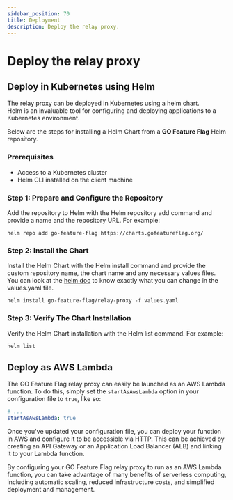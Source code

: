 ```yaml
---
sidebar_position: 70
title: Deployment
description: Deploy the relay proxy.
---
```


# Deploy the relay proxy

##  Deploy in Kubernetes using Helm
The relay proxy can be deployed in Kubernetes using a helm chart.  
Helm is an invaluable tool for configuring and deploying applications to a Kubernetes environment.

Below are the steps for installing a Helm Chart from a **GO Feature Flag** Helm repository.

### Prerequisites

- Access to a Kubernetes cluster
- Helm CLI installed on the client machine

### Step 1: Prepare and Configure the Repository

Add the repository to Helm with the Helm repository add command and provide a name and the repository URL. For example:

```shell
helm repo add go-feature-flag https://charts.gofeatureflag.org/
```

### Step 2: Install the Chart

Install the Helm Chart with the Helm install command and provide the custom repository name, the chart name and any necessary values files.  
You can look at the [helm doc](https://github.com/thomaspoignant/go-feature-flag/blob/main/cmd/relayproxy/helm-charts/relay-proxy/README.md) to know exactly what you can change in the values.yaml file.

```shell
helm install go-feature-flag/relay-proxy -f values.yaml
```

### Step 3: Verify The Chart Installation

Verify the Helm Chart installation with the Helm list command. For example:

```shell
helm list
```

## Deploy as AWS Lambda
The GO Feature Flag relay proxy can easily be launched as an AWS Lambda function.
To do this, simply set the `startAsAwsLambda` option in your configuration file to `true`, like so:

```yaml
# ...
startAsAwsLambda: true
```

Once you've updated your configuration file, you can deploy your function in AWS and configure it to be accessible 
via HTTP. This can be achieved by creating an API Gateway or an Application Load Balancer (ALB) and linking it to 
your Lambda function.

By configuring your GO Feature Flag relay proxy to run as an AWS Lambda function, you can take advantage of many
benefits of serverless computing, including automatic scaling, reduced infrastructure costs, and simplified 
deployment and management.
